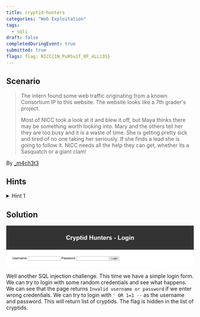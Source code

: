 ```yaml
---
title: cryptid-hunters
categories: "Web Exploitation"
tags: 
  - sqli
draft: false
completedDuringEvent: true
submitted: true
flags: flag: NICC{1N_PuRSu1T_0F_4LL13S}
---
```

## Scenario

> The intern found some web traffic originating from a known Consortium IP to this website. The website looks like a 7th grader's project.
>
> Most of NICC took a look at it and blew it off, but Maya thinks there may be something worth looking into. Mary and the others tell her they are too busy and it is a waste of time. She is getting pretty sick and tired of no one taking her seriously. If she finds a lead she is going to follow it. NICC needs all the help they can get, whether its a Sasquatch or a giant clam!

By [_m4ch3t3](https://github.com/mmgajda)

## Hints

<details>
<summary>Hint 1</summary>

The hunters' webmaster is very tech illiterate. It seems like he just followed some intro level tutorial or used some free AI tool for the code.
</details>

## Solution

![image.png](image.png)

Well another SQL injection challenge. This time we have a simple login form. We can try to login with some random credentials and see what happens. We can see that the page returns `Invalid username or password` if we enter wrong credentials. We can try to login with `' OR 1=1 --` as the username and password. This will return list of cryptids. The flag is hidden in the list of cryptids.
